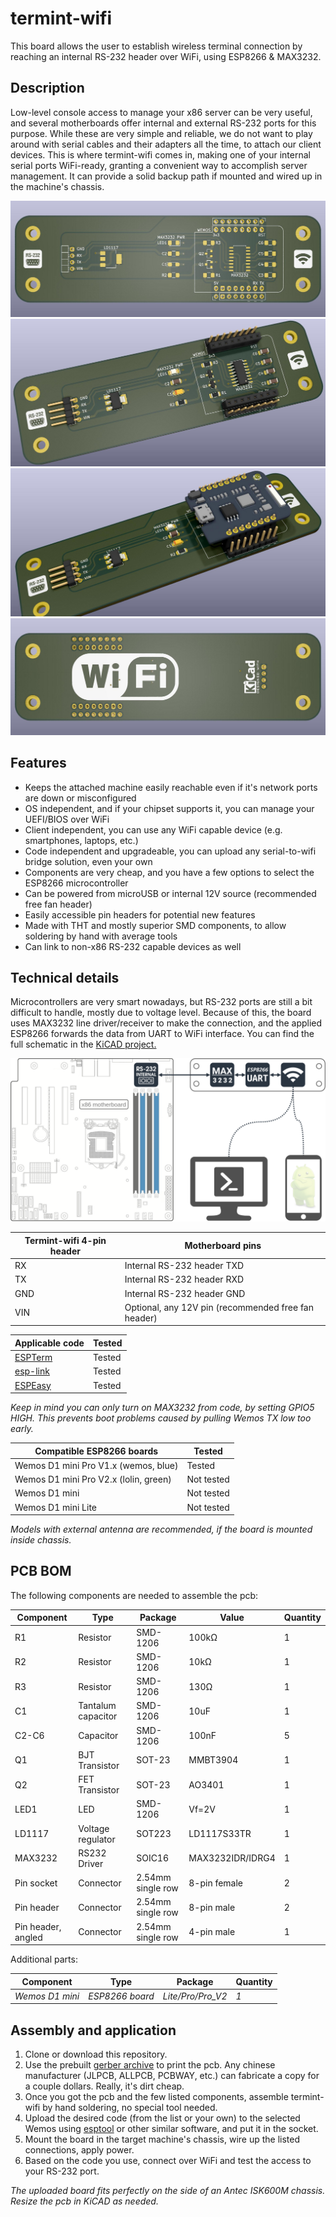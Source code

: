 # termint-wifi
This board allows the user to establish wireless terminal connection by reaching an internal RS-232 header over WiFi, using ESP8266 &amp; MAX3232.

## Description
Low-level console access to manage your x86 server can be very useful, and several motherboards offer internal and external RS-232 ports for this purpose. While these are very simple and reliable, we do not want to play around with serial cables and their adapters all the time, to attach our client devices. This is where termint-wifi comes in, making one of your internal serial ports WiFi-ready, granting a convenient way to accomplish server management. It can provide a solid backup path if mounted and wired up in the machine's chassis.

![render1](graphics/render1.jpg)
![render2](graphics/render2.jpg)
![render3](graphics/render3.jpg)
![render4](graphics/render4.jpg)

## Features
* Keeps the attached machine easily reachable even if it's network ports are down or misconfigured
* OS independent, and if your chipset supports it, you can manage your UEFI/BIOS over WiFi
* Client independent, you can use any WiFi capable device (e.g. smartphones, laptops, etc.)
* Code independent and upgradeable, you can upload any serial-to-wifi bridge solution, even your own
* Components are very cheap, and you have a few options to select the ESP8266 microcontroller
* Can be powered from microUSB or internal 12V source (recommended free fan header)
* Easily accessible pin headers for potential new features
* Made with THT and mostly superior SMD components, to allow soldering by hand with average tools
* Can link to non-x86 RS-232 capable devices as well

## Technical details

Microcontrollers are very smart nowadays, but RS-232 ports are still a bit difficult to handle, mostly due to voltage level. Because of this, the board uses MAX3232 line driver/receiver to make the connection, and the applied ESP8266 forwards the data from UART to WiFi interface. You can find the full schematic in the [KiCAD project.](kicad_board/)

![render4](graphics/schema.png)

| Termint-wifi 4-pin header | Motherboard pins |
| ---------- | ---- |
| RX | Internal RS-232 header TXD |
| TX | Internal RS-232 header RXD | 
| GND | Internal RS-232 header GND | 
| VIN | Optional, any 12V pin (recommended free fan header) | 

| Applicable code | Tested |
| ---------- | ---- |
| [ESPTerm](https://espterm.github.io/term.html) | Tested |
| [esp-link](https://github.com/jeelabs/esp-link) | Tested | 
| [ESPEasy](https://github.com/letscontrolit/ESPEasy) | Tested | 

*Keep in mind you can only turn on MAX3232 from code, by setting GPIO5 HIGH. This prevents boot problems caused by pulling Wemos TX low too early.*

| Compatible ESP8266 boards | Tested |
| ---------- | ---- |
| Wemos D1 mini Pro V1.x (wemos, blue) | Tested |
| Wemos D1 mini Pro V2.x (lolin, green) | Not tested | 
| Wemos D1 mini | Not tested | 
| Wemos D1 mini Lite | Not tested | 

*Models with external antenna are recommended, if the board is mounted inside chassis.*

## PCB BOM
The following components are needed to assemble the pcb:

| Component  | Type | Package | Value | Quantity |
| ---------- | ---- | ------- | ----- | -------- |
| R1 | Resistor | SMD-1206 | 100kΩ | 1 |
| R2 | Resistor | SMD-1206 | 10kΩ | 1 |
| R3 | Resistor | SMD-1206 | 130Ω | 1 |
| C1 | Tantalum capacitor | SMD-1206 | 10uF | 1 |
| C2-C6 | Capacitor | SMD-1206 | 100nF | 5 |
| Q1 | BJT Transistor | SOT-23 | MMBT3904 | 1 |
| Q2 | FET Transistor | SOT-23 | AO3401 | 1 |
| LED1 | LED | SMD-1206 | Vf=2V | 1 |
| LD1117 | Voltage regulator | SOT223 | LD1117S33TR | 1 |
| MAX3232 | RS232 Driver | SOIC16 | MAX3232IDR/IDRG4 | 1 |
| Pin socket | Connector | 2.54mm single row | 8-pin female | 2 |
| Pin header | Connector | 2.54mm single row | 8-pin male | 2 |
| Pin header, angled | Connector | 2.54mm single row | 4-pin male | 1 |

Additional parts:

| Component  | Type | Package | Quantity |
| ---------- | ---- | ------- | -------- |
| *Wemos D1 mini* | *ESP8266 board* | *Lite/Pro/Pro_V2* | *1* | 

## Assembly and application
1. Clone or download this repository.
2. Use the prebuilt [gerber archive](kicad_board/gerber/termint_wifi.zip) to print the pcb. Any chinese manufacturer (JLPCB, ALLPCB, PCBWAY, etc.) can fabricate a copy for a couple dollars. Really, it's dirt cheap.
3. Once you got the pcb and the few listed components, assemble termint-wifi by hand soldering, no special tool needed.
4. Upload the desired code (from the list or your own) to the selected Wemos using [esptool](https://github.com/espressif/esptool) or other similar software, and put it in the socket.
5. Mount the board in the target machine's chassis, wire up the listed connections, apply power.
6. Based on the code you use, connect over WiFi and test the access to your RS-232 port.

*The uploaded board fits perfectly on the side of an Antec ISK600M chassis. Resize the pcb in KiCAD as needed.*
